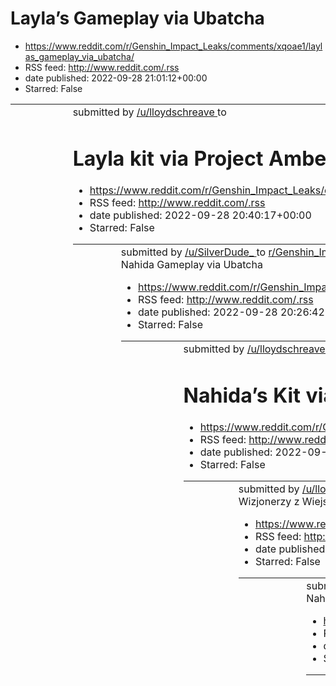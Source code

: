 # Layla’s Gameplay via Ubatcha
 - https://www.reddit.com/r/Genshin_Impact_Leaks/comments/xqoae1/laylas_gameplay_via_ubatcha/
 - RSS feed: http://www.reddit.com/.rss
 - date published: 2022-09-28 21:01:12+00:00
 - Starred: False

<table> <tr><td> <a href="https://www.reddit.com/r/Genshin_Impact_Leaks/comments/xqoae1/laylas_gameplay_via_ubatcha/"> <img alt="Layla’s Gameplay via Ubatcha" src="https://external-preview.redd.it/t_QRzA1eMknJ62Z72BVbMKjfmhKXMEjsbblCqzb39pY.png?width=640&amp;crop=smart&amp;auto=webp&amp;s=ba71ee0989f90a27b66aa2c8444527f377bff890" title="Layla’s Gameplay via Ubatcha" /> </a> </td><td> &#32; submitted by &#32; <a href="https://www.reddit.com/user/lloydschreave"> /u/lloydschreave </a> &#32; to &#32

# Layla kit via Project Amber
 - https://www.reddit.com/r/Genshin_Impact_Leaks/comments/xqnr8k/layla_kit_via_project_amber/
 - RSS feed: http://www.reddit.com/.rss
 - date published: 2022-09-28 20:40:17+00:00
 - Starred: False

<table> <tr><td> <a href="https://www.reddit.com/r/Genshin_Impact_Leaks/comments/xqnr8k/layla_kit_via_project_amber/"> <img alt="Layla kit via Project Amber" src="https://b.thumbs.redditmedia.com/3Qjz3huQF1t38VyTvFN2HGuXSTWwrPW7fAFdOu6fQ7c.jpg" title="Layla kit via Project Amber" /> </a> </td><td> &#32; submitted by &#32; <a href="https://www.reddit.com/user/SilverDude_"> /u/SilverDude_ </a> &#32; to &#32; <a href="https://www.reddit.com/r/Genshin_Impact_Leaks/"> r/Genshin_Impact_Leaks </a> <br 

# Nahida Gameplay via Ubatcha
 - https://www.reddit.com/r/Genshin_Impact_Leaks/comments/xqneta/nahida_gameplay_via_ubatcha/
 - RSS feed: http://www.reddit.com/.rss
 - date published: 2022-09-28 20:26:42+00:00
 - Starred: False

<table> <tr><td> <a href="https://www.reddit.com/r/Genshin_Impact_Leaks/comments/xqneta/nahida_gameplay_via_ubatcha/"> <img alt="Nahida Gameplay via Ubatcha" src="https://external-preview.redd.it/6WnSUOzrklFJW1FGJ4Q8Mmw-6W1hXhVOrYeZaXMCQyI.png?width=640&amp;crop=smart&amp;auto=webp&amp;s=f990c43ec6a3258c5d273d0d7a4532320dd5ae02" title="Nahida Gameplay via Ubatcha" /> </a> </td><td> &#32; submitted by &#32; <a href="https://www.reddit.com/user/lloydschreave"> /u/lloydschreave </a> &#32; to &#32; 

# Nahida’s Kit via Ubatcha
 - https://www.reddit.com/r/Genshin_Impact_Leaks/comments/xqmzie/nahidas_kit_via_ubatcha/
 - RSS feed: http://www.reddit.com/.rss
 - date published: 2022-09-28 20:09:56+00:00
 - Starred: False

<table> <tr><td> <a href="https://www.reddit.com/r/Genshin_Impact_Leaks/comments/xqmzie/nahidas_kit_via_ubatcha/"> <img alt="Nahida’s Kit via Ubatcha" src="https://b.thumbs.redditmedia.com/6Nkgbuwg2bm64_2QSReMJJ5lDaxz5e7nUKDwwb_n_yE.jpg" title="Nahida’s Kit via Ubatcha" /> </a> </td><td> &#32; submitted by &#32; <a href="https://www.reddit.com/user/lloydschreave"> /u/lloydschreave </a> &#32; to &#32; <a href="https://www.reddit.com/r/Genshin_Impact_Leaks/"> r/Genshin_Impact_Leaks </a> <br /> <sp

# Wizjonerzy z Wiejskiej
 - https://www.reddit.com/r/Polska/comments/xqmknt/wizjonerzy_z_wiejskiej/
 - RSS feed: http://www.reddit.com/.rss
 - date published: 2022-09-28 19:54:24+00:00
 - Starred: False

<table> <tr><td> <a href="https://www.reddit.com/r/Polska/comments/xqmknt/wizjonerzy_z_wiejskiej/"> <img alt="Wizjonerzy z Wiejskiej" src="https://preview.redd.it/0rkg4j5rmnq91.png?width=640&amp;crop=smart&amp;auto=webp&amp;s=10c4ef7cf0c0806a77411308eb4b70965471a307" title="Wizjonerzy z Wiejskiej" /> </a> </td><td> &#32; submitted by &#32; <a href="https://www.reddit.com/user/kolanikens"> /u/kolanikens </a> &#32; to &#32; <a href="https://www.reddit.com/r/Polska/"> r/Polska </a> <br /> <span><a 

# Nahida and Layla’s Ascension Materials via Sagiri
 - https://www.reddit.com/r/Genshin_Impact_Leaks/comments/xqmdyx/nahida_and_laylas_ascension_materials_via_sagiri/
 - RSS feed: http://www.reddit.com/.rss
 - date published: 2022-09-28 19:47:01+00:00
 - Starred: False

<table> <tr><td> <a href="https://www.reddit.com/r/Genshin_Impact_Leaks/comments/xqmdyx/nahida_and_laylas_ascension_materials_via_sagiri/"> <img alt="Nahida and Layla’s Ascension Materials via Sagiri" src="https://a.thumbs.redditmedia.com/fgJ-X7VpAL6EcCGdcfO3DWaBRxbKv0un62mOkOh1JK0.jpg" title="Nahida and Layla’s Ascension Materials via Sagiri" /> </a> </td><td> &#32; submitted by &#32; <a href="https://www.reddit.com/user/lloydschreave"> /u/lloydschreave </a> &#32; to &#32; <a href="https://www.

# am i only one to find it weird that, apart from inazuma, teyvat is just a straight line?
 - https://www.reddit.com/r/Genshin_Impact/comments/xqkzr1/am_i_only_one_to_find_it_weird_that_apart_from/
 - RSS feed: http://www.reddit.com/.rss
 - date published: 2022-09-28 18:52:56+00:00
 - Starred: False

&#32; submitted by &#32; <a href="https://www.reddit.com/user/Lamsect"> /u/Lamsect </a> &#32; to &#32; <a href="https://www.reddit.com/r/Genshin_Impact/"> r/Genshin_Impact </a> <br /> <span><a href="https://i.redd.it/l00vwwatbnq91.png">[link]</a></span> &#32; <span><a href="https://www.reddit.com/r/Genshin_Impact/comments/xqkzr1/am_i_only_one_to_find_it_weird_that_apart_from/">[comments]</a></span>

# Jak znaleźć dziewczyne?
 - https://www.reddit.com/r/Polska/comments/xqk7f4/jak_znaleźć_dziewczyne/
 - RSS feed: http://www.reddit.com/.rss
 - date published: 2022-09-28 18:21:50+00:00
 - Starred: False

<!-- SC_OFF --><div class="md"><p>Widzowie jak znaleźć kogokolwiek zeby nie byc samemu i nie powtorzyc zywotu magika jesli mam 17 lat i nie wychodze z domu. (jestem technikiem informatykiem)</p> </div><!-- SC_ON --> &#32; submitted by &#32; <a href="https://www.reddit.com/user/RipDisastrous5920"> /u/RipDisastrous5920 </a> &#32; to &#32; <a href="https://www.reddit.com/r/Polska/"> r/Polska </a> <br /> <span><a href="https://www.reddit.com/r/Polska/comments/xqk7f4/jak_znaleźć_dziewczyne/">[link]</

# Outstanding move
 - https://www.reddit.com/r/Polska_wpz/comments/xqjv6b/outstanding_move/
 - RSS feed: http://www.reddit.com/.rss
 - date published: 2022-09-28 18:08:24+00:00
 - Starred: False

<table> <tr><td> <a href="https://www.reddit.com/r/Polska_wpz/comments/xqjv6b/outstanding_move/"> <img alt="Outstanding move" src="https://preview.redd.it/f7jgf4yy3nq91.gif?width=640&amp;crop=smart&amp;s=aeb5a9f2be3521dc9139b7a2f4619ff1250a6367" title="Outstanding move" /> </a> </td><td> &#32; submitted by &#32; <a href="https://www.reddit.com/user/sajs0n"> /u/sajs0n </a> &#32; to &#32; <a href="https://www.reddit.com/r/Polska_wpz/"> r/Polska_wpz </a> <br /> <span><a href="https://i.redd.it/f7jg

# cia moment
 - https://www.reddit.com/r/shitposting/comments/xqj6cj/cia_moment/
 - RSS feed: http://www.reddit.com/.rss
 - date published: 2022-09-28 17:41:26+00:00
 - Starred: False

<table> <tr><td> <a href="https://www.reddit.com/r/shitposting/comments/xqj6cj/cia_moment/"> <img alt="cia moment" src="https://preview.redd.it/5jmh48r7zmq91.jpg?width=640&amp;crop=smart&amp;auto=webp&amp;s=8ef92b34b8cd152950f0b1acd15c8571d92daf4b" title="cia moment" /> </a> </td><td> &#32; submitted by &#32; <a href="https://www.reddit.com/user/Gashpar-_-"> /u/Gashpar-_- </a> &#32; to &#32; <a href="https://www.reddit.com/r/shitposting/"> r/shitposting </a> <br /> <span><a href="https://i.redd.

# What is this line of rock running across various parts of Caelid?
 - https://www.reddit.com/r/Eldenring/comments/xqica3/what_is_this_line_of_rock_running_across_various/
 - RSS feed: http://www.reddit.com/.rss
 - date published: 2022-09-28 17:09:24+00:00
 - Starred: False

<table> <tr><td> <a href="https://www.reddit.com/r/Eldenring/comments/xqica3/what_is_this_line_of_rock_running_across_various/"> <img alt="What is this line of rock running across various parts of Caelid?" src="https://preview.redd.it/hn08th2ftmq91.png?width=640&amp;crop=smart&amp;auto=webp&amp;s=a3f986af8a41b763f3815173ed1393fad25a2a22" title="What is this line of rock running across various parts of Caelid?" /> </a> </td><td> &#32; submitted by &#32; <a href="https://www.reddit.com/user/thisbi

# reakcja w czasie rzeczywistym
 - https://www.reddit.com/r/okkolegauposledzony/comments/xqh6a9/reakcja_w_czasie_rzeczywistym/
 - RSS feed: http://www.reddit.com/.rss
 - date published: 2022-09-28 16:24:57+00:00
 - Starred: False

<table> <tr><td> <a href="https://www.reddit.com/r/okkolegauposledzony/comments/xqh6a9/reakcja_w_czasie_rzeczywistym/"> <img alt="reakcja w czasie rzeczywistym" src="https://preview.redd.it/vjx4v55ilmq91.png?width=640&amp;crop=smart&amp;auto=webp&amp;s=ba76f0d6223652aa4cb71af5f4f5a9cbe903f242" title="reakcja w czasie rzeczywistym" /> </a> </td><td> &#32; submitted by &#32; <a href="https://www.reddit.com/user/NEWASSNEWTITS"> /u/NEWASSNEWTITS </a> &#32; to &#32; <a href="https://www.reddit.com/r/

# Internet mnie zniszczył
 - https://www.reddit.com/r/Polska/comments/xqh3lp/internet_mnie_zniszczył/
 - RSS feed: http://www.reddit.com/.rss
 - date published: 2022-09-28 16:22:09+00:00
 - Starred: False

<table> <tr><td> <a href="https://www.reddit.com/r/Polska/comments/xqh3lp/internet_mnie_zniszczył/"> <img alt="Internet mnie zniszczył" src="https://preview.redd.it/mgkkvfh2lmq91.jpg?width=640&amp;crop=smart&amp;auto=webp&amp;s=3200d1b91b251c96ac1499d7303ad8be9fc34fb1" title="Internet mnie zniszczył" /> </a> </td><td> &#32; submitted by &#32; <a href="https://www.reddit.com/user/VulgarisMagistralis_"> /u/VulgarisMagistralis_ </a> &#32; to &#32; <a href="https://www.reddit.com/r/Polska/"> r/Polsk

# What exactly did Phillipa do to Radovid during his childhood that moulded him into the mage-hating monster he later grows up to be?
 - https://www.reddit.com/r/witcher/comments/xqga5i/what_exactly_did_phillipa_do_to_radovid_during/
 - RSS feed: http://www.reddit.com/.rss
 - date published: 2022-09-28 15:51:04+00:00
 - Starred: False

<table> <tr><td> <a href="https://www.reddit.com/r/witcher/comments/xqga5i/what_exactly_did_phillipa_do_to_radovid_during/"> <img alt="What exactly did Phillipa do to Radovid during his childhood that moulded him into the mage-hating monster he later grows up to be?" src="https://preview.redd.it/8px21z0qemq91.png?width=640&amp;crop=smart&amp;auto=webp&amp;s=58f1ad911d38121527244e96d2b5cb98e881429d" title="What exactly did Phillipa do to Radovid during his childhood that moulded him into the mage

# clone deez nuts
 - https://www.reddit.com/r/whenthe/comments/xqg5rr/clone_deez_nuts/
 - RSS feed: http://www.reddit.com/.rss
 - date published: 2022-09-28 15:46:22+00:00
 - Starred: False

<table> <tr><td> <a href="https://www.reddit.com/r/whenthe/comments/xqg5rr/clone_deez_nuts/"> <img alt="clone deez nuts" src="https://preview.redd.it/ljsomssnemq91.gif?width=320&amp;crop=smart&amp;s=f3713199be5b5750a6fd1dc220908fa3ed2f1bc8" title="clone deez nuts" /> </a> </td><td> &#32; submitted by &#32; <a href="https://www.reddit.com/user/Ackyducc"> /u/Ackyducc </a> &#32; to &#32; <a href="https://www.reddit.com/r/whenthe/"> r/whenthe </a> <br /> <span><a href="https://i.redd.it/ljsomssnemq9

# New Item in 1.4.4.
 - https://www.reddit.com/r/Terraria/comments/xqf7fm/new_item_in_144/
 - RSS feed: http://www.reddit.com/.rss
 - date published: 2022-09-28 15:08:57+00:00
 - Starred: False

&#32; submitted by &#32; <a href="https://www.reddit.com/user/malicioustoast64"> /u/malicioustoast64 </a> &#32; to &#32; <a href="https://www.reddit.com/r/Terraria/"> r/Terraria </a> <br /> <span><a href="https://i.redd.it/r231rcwp7mq91.jpg">[link]</a></span> &#32; <span><a href="https://www.reddit.com/r/Terraria/comments/xqf7fm/new_item_in_144/">[comments]</a></span>

# TEAPOT Clipping update
 - https://www.reddit.com/r/Genshin_Impact_Leaks/comments/xqf6jl/teapot_clipping_update/
 - RSS feed: http://www.reddit.com/.rss
 - date published: 2022-09-28 15:07:58+00:00
 - Starred: False

<table> <tr><td> <a href="https://www.reddit.com/r/Genshin_Impact_Leaks/comments/xqf6jl/teapot_clipping_update/"> <img alt="TEAPOT Clipping update" src="https://preview.redd.it/9yaaqj0u7mq91.jpg?width=640&amp;crop=smart&amp;auto=webp&amp;s=f6e35e2bfaf841456cd9ca8a5d7085eae93c5fd8" title="TEAPOT Clipping update" /> </a> </td><td> &#32; submitted by &#32; <a href="https://www.reddit.com/user/Dottore_When"> /u/Dottore_When </a> &#32; to &#32; <a href="https://www.reddit.com/r/Genshin_Impact_Leaks/"

# A right-wing politician here in Brazil used this as campaign advertising:
 - https://www.reddit.com/r/shitposting/comments/xqevxd/a_rightwing_politician_here_in_brazil_used_this/
 - RSS feed: http://www.reddit.com/.rss
 - date published: 2022-09-28 14:56:19+00:00
 - Starred: False

<table> <tr><td> <a href="https://www.reddit.com/r/shitposting/comments/xqevxd/a_rightwing_politician_here_in_brazil_used_this/"> <img alt="A right-wing politician here in Brazil used this as campaign advertising:" src="https://external-preview.redd.it/4O3ygCYG4eX9NSOuuxRAGoYd7uCzEZwKmxlzLaZ8acg.png?width=640&amp;crop=smart&amp;auto=webp&amp;s=8f750404cf08ffc3820b4f6f44e3c4121b6a9778" title="A right-wing politician here in Brazil used this as campaign advertising:" /> </a> </td><td> &#32; submit

# Theoretically, if there was a Federation of Poland, Czechia and Slovakia, what city would be the Capital?
 - https://www.reddit.com/r/2visegrad4you/comments/xqet69/theoretically_if_there_was_a_federation_of_poland/
 - RSS feed: http://www.reddit.com/.rss
 - date published: 2022-09-28 14:53:13+00:00
 - Starred: False

<!-- SC_OFF --><div class="md"><p>Theoretically, if there was a Federation of Poland, Czechia and Slovakia, what city would be the Capital? Options;</p> <p>1) Warszawa - as the largest, most populous city in the federate countries.</p> <p>2) Kraków - as another large city, dating back to the Medieval period and with a mighty, old university etc.</p> <p>3) Wrocław - somewhat as a sign of unity between Poles and Czechs, who both held the city for 500 years.</p> <p>4) Katowice - a bunch of minor ci

# Nahida Burst via Sagiri
 - https://www.reddit.com/r/Genshin_Impact_Leaks/comments/xqef3t/nahida_burst_via_sagiri/
 - RSS feed: http://www.reddit.com/.rss
 - date published: 2022-09-28 14:36:56+00:00
 - Starred: False

<table> <tr><td> <a href="https://www.reddit.com/r/Genshin_Impact_Leaks/comments/xqef3t/nahida_burst_via_sagiri/"> <img alt="Nahida Burst via Sagiri" src="https://external-preview.redd.it/EYXCzeS_1qUzT29yg8xyn1lE20vB03J74X9AmmEvX9U.png?width=320&amp;crop=smart&amp;auto=webp&amp;s=3af1ba7571124da89e6047148cedb7739b280d25" title="Nahida Burst via Sagiri" /> </a> </td><td> &#32; submitted by &#32; <a href="https://www.reddit.com/user/Tsuki-04"> /u/Tsuki-04 </a> &#32; to &#32; <a href="https://www.r

# Tak, myślę że krowy są zabijane dla mleka, aż tak widać?
 - https://www.reddit.com/r/Polska_wpz/comments/xqd092/tak_myślę_że_krowy_są_zabijane_dla_mleka_aż_tak/
 - RSS feed: http://www.reddit.com/.rss
 - date published: 2022-09-28 13:38:38+00:00
 - Starred: False

<table> <tr><td> <a href="https://www.reddit.com/r/Polska_wpz/comments/xqd092/tak_myślę_że_krowy_są_zabijane_dla_mleka_aż_tak/"> <img alt="Tak, myślę że krowy są zabijane dla mleka, aż tak widać?" src="https://preview.redd.it/ap7prfcwrlq91.jpg?width=640&amp;crop=smart&amp;auto=webp&amp;s=abcbed93747d94fe49b263735367907df2e533fe" title="Tak, myślę że krowy są zabijane dla mleka, aż tak widać?" /> </a> </td><td> &#32; submitted by &#32; <a href="https://www.reddit.com/user/Such_Intern4085"> /u/Suc

# tak było (nie zmyślam)
 - https://www.reddit.com/r/Polska_wpz/comments/xqckud/tak_było_nie_zmyślam/
 - RSS feed: http://www.reddit.com/.rss
 - date published: 2022-09-28 13:20:07+00:00
 - Starred: False

<table> <tr><td> <a href="https://www.reddit.com/r/Polska_wpz/comments/xqckud/tak_było_nie_zmyślam/"> <img alt="tak było (nie zmyślam)" src="https://preview.redd.it/l7gwxjtbolq91.png?width=640&amp;crop=smart&amp;auto=webp&amp;s=5557a8bce2bd33f8604ab4fa7624d3565125da16" title="tak było (nie zmyślam)" /> </a> </td><td> &#32; submitted by &#32; <a href="https://www.reddit.com/user/-Hannibal"> /u/-Hannibal </a> &#32; to &#32; <a href="https://www.reddit.com/r/Polska_wpz/"> r/Polska_wpz </a> <br /> <

# Nemesis: "Champions Queue is a Failure"
 - https://www.reddit.com/r/leagueoflegends/comments/xqchl7/nemesis_champions_queue_is_a_failure/
 - RSS feed: http://www.reddit.com/.rss
 - date published: 2022-09-28 13:16:18+00:00
 - Starred: False

<table> <tr><td> <a href="https://www.reddit.com/r/leagueoflegends/comments/xqchl7/nemesis_champions_queue_is_a_failure/"> <img alt="Nemesis: &quot;Champions Queue is a Failure&quot;" src="https://external-preview.redd.it/qzEtfHo0bQYGgDm3grbLrD4BLMFnUfba7v0jlAiyT2w.jpg?width=320&amp;crop=smart&amp;auto=webp&amp;s=dae2081fb274bc4c403eeeff3b70ea5e2d3f181f" title="Nemesis: &quot;Champions Queue is a Failure&quot;" /> </a> </td><td> &#32; submitted by &#32; <a href="https://www.reddit.com/user/TheRa

# Amogus
 - https://www.reddit.com/r/dankmemes/comments/xqcgcm/amogus/
 - RSS feed: http://www.reddit.com/.rss
 - date published: 2022-09-28 13:14:48+00:00
 - Starred: False

<table> <tr><td> <a href="https://www.reddit.com/r/dankmemes/comments/xqcgcm/amogus/"> <img alt="Amogus" src="https://preview.redd.it/sbtalq9lnlq91.png?width=320&amp;crop=smart&amp;auto=webp&amp;s=4741e7ef36edc2ddedffa926b14e746cd2b6f918" title="Amogus" /> </a> </td><td> &#32; submitted by &#32; <a href="https://www.reddit.com/user/PuntoPorPastor"> /u/PuntoPorPastor </a> &#32; to &#32; <a href="https://www.reddit.com/r/dankmemes/"> r/dankmemes </a> <br /> <span><a href="https://i.redd.it/sbtalq9

# US Embassy warns Americans to leave Russia
 - https://www.reddit.com/r/worldnews/comments/xqcbcd/us_embassy_warns_americans_to_leave_russia/
 - RSS feed: http://www.reddit.com/.rss
 - date published: 2022-09-28 13:08:49+00:00
 - Starred: False

&#32; submitted by &#32; <a href="https://www.reddit.com/user/ExactlySorta"> /u/ExactlySorta </a> &#32; to &#32; <a href="https://www.reddit.com/r/worldnews/"> r/worldnews </a> <br /> <span><a href="https://www.cnn.com/2022/09/28/politics/us-embassy-russia-warns-americans-leave/index.html?utm_source=twCNN&amp;utm_content=2022-09-28T13%3A00%3A07&amp;utm_medium=social&amp;utm_term=link">[link]</a></span> &#32; <span><a href="https://www.reddit.com/r/worldnews/comments/xqcbcd/us_embassy_warns_ameri

# My wife had cookies made to celebrate my vasectomy.
 - https://www.reddit.com/r/pics/comments/xqc7os/my_wife_had_cookies_made_to_celebrate_my_vasectomy/
 - RSS feed: http://www.reddit.com/.rss
 - date published: 2022-09-28 13:04:22+00:00
 - Starred: False

<table> <tr><td> <a href="https://www.reddit.com/r/pics/comments/xqc7os/my_wife_had_cookies_made_to_celebrate_my_vasectomy/"> <img alt="My wife had cookies made to celebrate my vasectomy." src="https://preview.redd.it/xggldo0sllq91.jpg?width=640&amp;crop=smart&amp;auto=webp&amp;s=bd16ae5891e869736876034a0e7522308e565978" title="My wife had cookies made to celebrate my vasectomy." /> </a> </td><td> &#32; submitted by &#32; <a href="https://www.reddit.com/user/lambrox"> /u/lambrox </a> &#32; to &#

# Atak atomowy
 - https://www.reddit.com/r/Polska/comments/xqc6r8/atak_atomowy/
 - RSS feed: http://www.reddit.com/.rss
 - date published: 2022-09-28 13:03:18+00:00
 - Starred: False

<!-- SC_OFF --><div class="md"><p>Czy polska posiada jakies systemy chroniące nas przed atakiem atomowym? Tak pytam, z ciekawości.</p> </div><!-- SC_ON --> &#32; submitted by &#32; <a href="https://www.reddit.com/user/muynek"> /u/muynek </a> &#32; to &#32; <a href="https://www.reddit.com/r/Polska/"> r/Polska </a> <br /> <span><a href="https://www.reddit.com/r/Polska/comments/xqc6r8/atak_atomowy/">[link]</a></span> &#32; <span><a href="https://www.reddit.com/r/Polska/comments/xqc6r8/atak_atomowy/

# czy są jeszcze jakieś granice?
 - https://www.reddit.com/r/Polska_wpz/comments/xqc63o/czy_są_jeszcze_jakieś_granice/
 - RSS feed: http://www.reddit.com/.rss
 - date published: 2022-09-28 13:02:28+00:00
 - Starred: False

<table> <tr><td> <a href="https://www.reddit.com/r/Polska_wpz/comments/xqc63o/czy_są_jeszcze_jakieś_granice/"> <img alt="czy są jeszcze jakieś granice?" src="https://preview.redd.it/13wqi7ccllq91.jpg?width=640&amp;crop=smart&amp;auto=webp&amp;s=c0218516ce02d8b7bd45f22979c4da6362c63ec5" title="czy są jeszcze jakieś granice?" /> </a> </td><td> &#32; submitted by &#32; <a href="https://www.reddit.com/user/DoYouLike_Sand_AsIDo"> /u/DoYouLike_Sand_AsIDo </a> &#32; to &#32; <a href="https://www.reddit

# Pytanie miesiąca
 - https://www.reddit.com/r/Polska/comments/xqc36n/pytanie_miesiąca/
 - RSS feed: http://www.reddit.com/.rss
 - date published: 2022-09-28 12:59:03+00:00
 - Starred: False

<table> <tr><td> <a href="https://www.reddit.com/r/Polska/comments/xqc36n/pytanie_miesiąca/"> <img alt="Pytanie miesiąca" src="https://preview.redd.it/w3awqsdtklq91.jpg?width=640&amp;crop=smart&amp;auto=webp&amp;s=e9391815c61518d57633eb168ce9c16a73164db6" title="Pytanie miesiąca" /> </a> </td><td> &#32; submitted by &#32; <a href="https://www.reddit.com/user/oooooooooooopsi"> /u/oooooooooooopsi </a> &#32; to &#32; <a href="https://www.reddit.com/r/Polska/"> r/Polska </a> <br /> <span><a href="ht

# Come on guys
 - https://www.reddit.com/r/teenagers/comments/xqby64/come_on_guys/
 - RSS feed: http://www.reddit.com/.rss
 - date published: 2022-09-28 12:52:53+00:00
 - Starred: False

<table> <tr><td> <a href="https://www.reddit.com/r/teenagers/comments/xqby64/come_on_guys/"> <img alt="Come on guys" src="https://preview.redd.it/a8qiunfqjlq91.jpg?width=640&amp;crop=smart&amp;auto=webp&amp;s=66d3b192ab9978268be1f77a8c1036f8946a4c12" title="Come on guys" /> </a> </td><td> &#32; submitted by &#32; <a href="https://www.reddit.com/user/Eggmaster2523414"> /u/Eggmaster2523414 </a> &#32; to &#32; <a href="https://www.reddit.com/r/teenagers/"> r/teenagers </a> <br /> <span><a href="htt

# Nahida’s Catalyst “Ayus” via GI Fromt
 - https://www.reddit.com/r/Genshin_Impact_Leaks/comments/xqbv95/nahidas_catalyst_ayus_via_gi_fromt/
 - RSS feed: http://www.reddit.com/.rss
 - date published: 2022-09-28 12:49:19+00:00
 - Starred: False

<table> <tr><td> <a href="https://www.reddit.com/r/Genshin_Impact_Leaks/comments/xqbv95/nahidas_catalyst_ayus_via_gi_fromt/"> <img alt="Nahida’s Catalyst “Ayus” via GI Fromt" src="https://preview.redd.it/uzxi0bi3jlq91.jpg?width=640&amp;crop=smart&amp;auto=webp&amp;s=93f46117ca650b16802041875f2fb38c83d5e0da" title="Nahida’s Catalyst “Ayus” via GI Fromt" /> </a> </td><td> &#32; submitted by &#32; <a href="https://www.reddit.com/user/lloydschreave"> /u/lloydschreave </a> &#32; to &#32; <a href="htt

# Near the Georgia border crossing into Russia, protesters are playing the Ukrainian national anthem and trolling the Russians who are leaving. ‘In surveys, most of you support the war. So why now are you leaving?’ reads the sign carried by the man draped in the Ukraine flag.
 - https://www.reddit.com/r/ukraine/comments/xqbv5a/near_the_georgia_border_crossing_into_russia/
 - RSS feed: http://www.reddit.com/.rss
 - date published: 2022-09-28 12:49:11+00:00
 - Starred: False

<table> <tr><td> <a href="https://www.reddit.com/r/ukraine/comments/xqbv5a/near_the_georgia_border_crossing_into_russia/"> <img alt="Near the Georgia border crossing into Russia, protesters are playing the Ukrainian national anthem and trolling the Russians who are leaving. ‘In surveys, most of you support the war. So why now are you leaving?’ reads the sign carried by the man draped in the Ukraine flag." src="https://preview.redd.it/8lmo43dzilq91.jpg?width=640&amp;crop=smart&amp;auto=webp&amp;s

# Chads they are..
 - https://www.reddit.com/r/memes/comments/xqbv0d/chads_they_are/
 - RSS feed: http://www.reddit.com/.rss
 - date published: 2022-09-28 12:49:01+00:00
 - Starred: False

<table> <tr><td> <a href="https://www.reddit.com/r/memes/comments/xqbv0d/chads_they_are/"> <img alt="Chads they are.." src="https://preview.redd.it/vee7iyiyilq91.png?width=320&amp;crop=smart&amp;auto=webp&amp;s=4257fc57fb5df9d563d7049589f7f02d229c7f43" title="Chads they are.." /> </a> </td><td> &#32; submitted by &#32; <a href="https://www.reddit.com/user/MavDrake"> /u/MavDrake </a> &#32; to &#32; <a href="https://www.reddit.com/r/memes/"> r/memes </a> <br /> <span><a href="https://i.redd.it/vee

# 2.5 hours = 2h 50min. NOT 2h. 30min.
 - https://www.reddit.com/r/shitposting/comments/xqbnbm/25_hours_2h_50min_not_2h_30min/
 - RSS feed: http://www.reddit.com/.rss
 - date published: 2022-09-28 12:39:20+00:00
 - Starred: False

<table> <tr><td> <a href="https://www.reddit.com/r/shitposting/comments/xqbnbm/25_hours_2h_50min_not_2h_30min/"> <img alt="2.5 hours = 2h 50min. NOT 2h. 30min." src="https://preview.redd.it/wefxp1cuglq91.jpg?width=640&amp;crop=smart&amp;auto=webp&amp;s=f9f733f5aedc353e8731a6a84be812d0f0d596ad" title="2.5 hours = 2h 50min. NOT 2h. 30min." /> </a> </td><td> &#32; submitted by &#32; <a href="https://www.reddit.com/user/CharacterReporter878"> /u/CharacterReporter878 </a> &#32; to &#32; <a href="http

# Czy to nie jest aby przypadkiem flaga UPA? Co o tym myślicie? Według mnie Ukraincy nie powinni używać tej flagi.
 - https://www.reddit.com/r/Polska/comments/xqb8xp/czy_to_nie_jest_aby_przypadkiem_flaga_upa_co_o/
 - RSS feed: http://www.reddit.com/.rss
 - date published: 2022-09-28 12:20:47+00:00
 - Starred: False

<table> <tr><td> <a href="https://www.reddit.com/r/Polska/comments/xqb8xp/czy_to_nie_jest_aby_przypadkiem_flaga_upa_co_o/"> <img alt="Czy to nie jest aby przypadkiem flaga UPA? Co o tym myślicie? Według mnie Ukraincy nie powinni używać tej flagi." src="https://preview.redd.it/s3lke7z4veq91.jpg?width=640&amp;crop=smart&amp;auto=webp&amp;s=fa15ce101a4e95b21ec1e742d10f0f66bcc70347" title="Czy to nie jest aby przypadkiem flaga UPA? Co o tym myślicie? Według mnie Ukraincy nie powinni używać tej flagi

# let's do it
 - https://www.reddit.com/r/shitposting/comments/xqb8tj/lets_do_it/
 - RSS feed: http://www.reddit.com/.rss
 - date published: 2022-09-28 12:20:38+00:00
 - Starred: False

<table> <tr><td> <a href="https://www.reddit.com/r/shitposting/comments/xqb8tj/lets_do_it/"> <img alt="let's do it" src="https://preview.redd.it/7wc9tedzdlq91.jpg?width=320&amp;crop=smart&amp;auto=webp&amp;s=e9bac04e95090cfe39d6e65313c497ac3d365f9b" title="let's do it" /> </a> </td><td> &#32; submitted by &#32; <a href="https://www.reddit.com/user/TheKingT26"> /u/TheKingT26 </a> &#32; to &#32; <a href="https://www.reddit.com/r/shitposting/"> r/shitposting </a> <br /> <span><a href="https://i.red

# average polish simp
 - https://www.reddit.com/r/2visegrad4you/comments/xqabvz/average_polish_simp/
 - RSS feed: http://www.reddit.com/.rss
 - date published: 2022-09-28 11:38:09+00:00
 - Starred: False

<table> <tr><td> <a href="https://www.reddit.com/r/2visegrad4you/comments/xqabvz/average_polish_simp/"> <img alt="average polish simp" src="https://preview.redd.it/d1tx1wee6lq91.png?width=640&amp;crop=smart&amp;auto=webp&amp;s=2ea2633b1981b9054fb12cae66e20b37acbac92e" title="average polish simp" /> </a> </td><td> &#32; submitted by &#32; <a href="https://www.reddit.com/user/mackomuxko"> /u/mackomuxko </a> &#32; to &#32; <a href="https://www.reddit.com/r/2visegrad4you/"> r/2visegrad4you </a> <br 

# L + Skill issue
 - https://www.reddit.com/r/shitposting/comments/xq9kpi/l_skill_issue/
 - RSS feed: http://www.reddit.com/.rss
 - date published: 2022-09-28 10:59:12+00:00
 - Starred: False

<table> <tr><td> <a href="https://www.reddit.com/r/shitposting/comments/xq9kpi/l_skill_issue/"> <img alt="L + Skill issue" src="https://external-preview.redd.it/jZnOxP-aW31ktmg83uSE4WflWmLUSlxqoot1agb_KTg.png?width=320&amp;crop=smart&amp;auto=webp&amp;s=f31e3f8c74e22bce8c35d0803259bfef7d25d725" title="L + Skill issue" /> </a> </td><td> &#32; submitted by &#32; <a href="https://www.reddit.com/user/luxusbuerg"> /u/luxusbuerg </a> &#32; to &#32; <a href="https://www.reddit.com/r/shitposting/"> r/sh

# Star Waur
 - https://www.reddit.com/r/whenthe/comments/xq9kou/star_waur/
 - RSS feed: http://www.reddit.com/.rss
 - date published: 2022-09-28 10:59:10+00:00
 - Starred: False

<table> <tr><td> <a href="https://www.reddit.com/r/whenthe/comments/xq9kou/star_waur/"> <img alt="Star Waur" src="https://preview.redd.it/l5tcryufzkq91.gif?width=320&amp;crop=smart&amp;s=0fd617b086c144d50fb4b9b22d201bc2313f088e" title="Star Waur" /> </a> </td><td> &#32; submitted by &#32; <a href="https://www.reddit.com/user/SteamedSpinach"> /u/SteamedSpinach </a> &#32; to &#32; <a href="https://www.reddit.com/r/whenthe/"> r/whenthe </a> <br /> <span><a href="https://i.redd.it/l5tcryufzkq91.gif"

# one can only hope😮‍💨
 - https://www.reddit.com/r/dankmemes/comments/xq9iws/one_can_only_hope/
 - RSS feed: http://www.reddit.com/.rss
 - date published: 2022-09-28 10:56:22+00:00
 - Starred: False

&#32; submitted by &#32; <a href="https://www.reddit.com/user/wat_r_u_doin_stepbro"> /u/wat_r_u_doin_stepbro </a> &#32; to &#32; <a href="https://www.reddit.com/r/dankmemes/"> r/dankmemes </a> <br /> <span><a href="https://i.redd.it/8xx8fjuxykq91.jpg">[link]</a></span> &#32; <span><a href="https://www.reddit.com/r/dankmemes/comments/xq9iws/one_can_only_hope/">[comments]</a></span>

# WTF is going on
 - https://www.reddit.com/r/poland/comments/xq93q6/wtf_is_going_on/
 - RSS feed: http://www.reddit.com/.rss
 - date published: 2022-09-28 10:32:39+00:00
 - Starred: False

<table> <tr><td> <a href="https://www.reddit.com/r/poland/comments/xq93q6/wtf_is_going_on/"> <img alt="WTF is going on" src="https://preview.redd.it/7bkbnqqpukq91.jpg?width=640&amp;crop=smart&amp;auto=webp&amp;s=003f79f867ee0329194e11efdb3ebfc0b7f8df8c" title="WTF is going on" /> </a> </td><td> &#32; submitted by &#32; <a href="https://www.reddit.com/user/Wespinforbro"> /u/Wespinforbro </a> &#32; to &#32; <a href="https://www.reddit.com/r/poland/"> r/poland </a> <br /> <span><a href="https://i.r

# lmao!
 - https://www.reddit.com/r/ProgrammerHumor/comments/xq7wfj/lmao/
 - RSS feed: http://www.reddit.com/.rss
 - date published: 2022-09-28 09:23:31+00:00
 - Starred: False

<table> <tr><td> <a href="https://www.reddit.com/r/ProgrammerHumor/comments/xq7wfj/lmao/"> <img alt="lmao!" src="https://preview.redd.it/540jpmpdikq91.jpg?width=640&amp;crop=smart&amp;auto=webp&amp;s=8cbbe607cadddc23e44c5bfc57fa7ab438e49f2f" title="lmao!" /> </a> </td><td> &#32; submitted by &#32; <a href="https://www.reddit.com/user/SwagBabyPro69"> /u/SwagBabyPro69 </a> &#32; to &#32; <a href="https://www.reddit.com/r/ProgrammerHumor/"> r/ProgrammerHumor </a> <br /> <span><a href="https://i.red

# Hercules sucks
 - https://www.reddit.com/r/poland/comments/xq7tiq/hercules_sucks/
 - RSS feed: http://www.reddit.com/.rss
 - date published: 2022-09-28 09:18:50+00:00
 - Starred: False

<table> <tr><td> <a href="https://www.reddit.com/r/poland/comments/xq7tiq/hercules_sucks/"> <img alt="Hercules sucks" src="https://preview.redd.it/93kvn6njhkq91.jpg?width=640&amp;crop=smart&amp;auto=webp&amp;s=8ff73afa1dde538f42683231609e8fd285185df5" title="Hercules sucks" /> </a> </td><td> &#32; submitted by &#32; <a href="https://www.reddit.com/user/radek432"> /u/radek432 </a> &#32; to &#32; <a href="https://www.reddit.com/r/poland/"> r/poland </a> <br /> <span><a href="https://i.redd.it/93kv

# Gdyby miał powstać r/Polska circlejerk (subreddit parodiujący), co byście tam widzieli?
 - https://www.reddit.com/r/Polska/comments/xq7src/gdyby_miał_powstać_rpolska_circlejerk_subreddit/
 - RSS feed: http://www.reddit.com/.rss
 - date published: 2022-09-28 09:17:34+00:00
 - Starred: False

<!-- SC_OFF --><div class="md"><p>Na pewno każdy, kto tu siedzi dłużej, widzi pewne tendencje lub ma jakieś uwagi do tutejszego sposobu dyskusji ;p</p> </div><!-- SC_ON --> &#32; submitted by &#32; <a href="https://www.reddit.com/user/umotex12"> /u/umotex12 </a> &#32; to &#32; <a href="https://www.reddit.com/r/Polska/"> r/Polska </a> <br /> <span><a href="https://www.reddit.com/r/Polska/comments/xq7src/gdyby_miał_powstać_rpolska_circlejerk_subreddit/">[link]</a></span> &#32; <span><a href="https

# Can anyone explain why there are white/red/white (old Belarusian?) flags all over the trails to Morskie Oko?
 - https://www.reddit.com/r/poland/comments/xq7md6/can_anyone_explain_why_there_are_whiteredwhite/
 - RSS feed: http://www.reddit.com/.rss
 - date published: 2022-09-28 09:06:49+00:00
 - Starred: False

<table> <tr><td> <a href="https://www.reddit.com/r/poland/comments/xq7md6/can_anyone_explain_why_there_are_whiteredwhite/"> <img alt="Can anyone explain why there are white/red/white (old Belarusian?) flags all over the trails to Morskie Oko?" src="https://preview.redd.it/re4vggdefkq91.jpg?width=640&amp;crop=smart&amp;auto=webp&amp;s=008d0c22d74e8837b9fb435fb34060f5f1abf9bf" title="Can anyone explain why there are white/red/white (old Belarusian?) flags all over the trails to Morskie Oko?" /> </

# Nahida Idle via Sagiri
 - https://www.reddit.com/r/Genshin_Impact_Leaks/comments/xq7kcx/nahida_idle_via_sagiri/
 - RSS feed: http://www.reddit.com/.rss
 - date published: 2022-09-28 09:03:39+00:00
 - Starred: False

<table> <tr><td> <a href="https://www.reddit.com/r/Genshin_Impact_Leaks/comments/xq7kcx/nahida_idle_via_sagiri/"> <img alt="Nahida Idle via Sagiri" src="https://preview.redd.it/qn2ny2ytekq91.jpg?width=640&amp;crop=smart&amp;auto=webp&amp;s=30a77093ad5dacd0934a621ab66621eb6be47893" title="Nahida Idle via Sagiri" /> </a> </td><td> &#32; submitted by &#32; <a href="https://www.reddit.com/user/EffectWestern1904"> /u/EffectWestern1904 </a> &#32; to &#32; <a href="https://www.reddit.com/r/Genshin_Impa

# 6,1%
 - https://www.reddit.com/r/Polska_wpz/comments/xq7hdg/61/
 - RSS feed: http://www.reddit.com/.rss
 - date published: 2022-09-28 08:58:42+00:00
 - Starred: False

<table> <tr><td> <a href="https://www.reddit.com/r/Polska_wpz/comments/xq7hdg/61/"> <img alt="6,1%" src="https://preview.redd.it/u6icwcoxdkq91.jpg?width=640&amp;crop=smart&amp;auto=webp&amp;s=ad1291f1621500d5dbf8d0836742088b9f66cadc" title="6,1%" /> </a> </td><td> &#32; submitted by &#32; <a href="https://www.reddit.com/user/garrett53"> /u/garrett53 </a> &#32; to &#32; <a href="https://www.reddit.com/r/Polska_wpz/"> r/Polska_wpz </a> <br /> <span><a href="https://i.redd.it/u6icwcoxdkq91.jpg">[li

# Amogas
 - https://www.reddit.com/r/YUROP/comments/xq7f4w/amogas/
 - RSS feed: http://www.reddit.com/.rss
 - date published: 2022-09-28 08:54:48+00:00
 - Starred: False

<table> <tr><td> <a href="https://www.reddit.com/r/YUROP/comments/xq7f4w/amogas/"> <img alt="Amogas" src="https://preview.redd.it/a68qf1d8dkq91.jpg?width=640&amp;crop=smart&amp;auto=webp&amp;s=166e585f973fa9a4b79c5194f8605e44643d6dac" title="Amogas" /> </a> </td><td> &#32; submitted by &#32; <a href="https://www.reddit.com/user/Political_LOL_center"> /u/Political_LOL_center </a> &#32; to &#32; <a href="https://www.reddit.com/r/YUROP/"> r/YUROP </a> <br /> <span><a href="https://i.redd.it/a68qf1d

# Nahida NA video (Via Sagiri on twitter)
 - https://www.reddit.com/r/Genshin_Impact_Leaks/comments/xq7e9c/nahida_na_video_via_sagiri_on_twitter/
 - RSS feed: http://www.reddit.com/.rss
 - date published: 2022-09-28 08:53:16+00:00
 - Starred: False

<table> <tr><td> <a href="https://www.reddit.com/r/Genshin_Impact_Leaks/comments/xq7e9c/nahida_na_video_via_sagiri_on_twitter/"> <img alt="Nahida NA video (Via Sagiri on twitter)" src="https://external-preview.redd.it/VUy87G7yb8XlmPiD9NkUsvmJNc88x5HeQ4jZ3kJyljE.png?width=640&amp;crop=smart&amp;auto=webp&amp;s=e0e1b20e1ed5f3f24813e77312a5ba5cd4085728" title="Nahida NA video (Via Sagiri on twitter)" /> </a> </td><td> &#32; submitted by &#32; <a href="https://www.reddit.com/user/Jamesdeus17"> /u/Ja

# Back to mom
 - https://www.reddit.com/r/HumansBeingBros/comments/xq7dt5/back_to_mom/
 - RSS feed: http://www.reddit.com/.rss
 - date published: 2022-09-28 08:52:30+00:00
 - Starred: False

<table> <tr><td> <a href="https://www.reddit.com/r/HumansBeingBros/comments/xq7dt5/back_to_mom/"> <img alt="Back to mom" src="https://external-preview.redd.it/QsA_4g2fs57SP0ZpN2OdhXG1OwZVyiqaiQ2kMi9HXRU.png?width=320&amp;crop=smart&amp;auto=webp&amp;s=a0885f51f7eb4eacdf3dcd6c2b7566d6905dfb37" title="Back to mom" /> </a> </td><td> &#32; submitted by &#32; <a href="https://www.reddit.com/user/Ddusco"> /u/Ddusco </a> &#32; to &#32; <a href="https://www.reddit.com/r/HumansBeingBros/"> r/HumansBeingB

# [the entire shrek movie script]
 - https://www.reddit.com/r/shitposting/comments/xq741u/the_entire_shrek_movie_script/
 - RSS feed: http://www.reddit.com/.rss
 - date published: 2022-09-28 08:35:56+00:00
 - Starred: False

<table> <tr><td> <a href="https://www.reddit.com/r/shitposting/comments/xq741u/the_entire_shrek_movie_script/"> <img alt="[the entire shrek movie script]" src="https://preview.redd.it/x99ks05w9kq91.jpg?width=640&amp;crop=smart&amp;auto=webp&amp;s=790bb5b020bf532bfdb87e7d2dc97e1ea12ae9c1" title="[the entire shrek movie script]" /> </a> </td><td> &#32; submitted by &#32; <a href="https://www.reddit.com/user/the_other_redhead"> /u/the_other_redhead </a> &#32; to &#32; <a href="https://www.reddit.co

# Micromanagement in our company. A tool takes a screenshot of our system every 10 minutes and counts our mouse and keyboard clicks.
 - https://www.reddit.com/r/mildlyinfuriating/comments/xq6zy5/micromanagement_in_our_company_a_tool_takes_a/
 - RSS feed: http://www.reddit.com/.rss
 - date published: 2022-09-28 08:29:10+00:00
 - Starred: False

<table> <tr><td> <a href="https://www.reddit.com/r/mildlyinfuriating/comments/xq6zy5/micromanagement_in_our_company_a_tool_takes_a/"> <img alt="Micromanagement in our company. A tool takes a screenshot of our system every 10 minutes and counts our mouse and keyboard clicks." src="https://preview.redd.it/uva1l46o8kq91.jpg?width=640&amp;crop=smart&amp;auto=webp&amp;s=dba7f45e10808d885755f085176442b1d6e279a9" title="Micromanagement in our company. A tool takes a screenshot of our system every 10 mi

# German citizen expelled out of Czechia for 4 years after displaying the Z symbol
 - https://www.reddit.com/r/europe/comments/xq6zme/german_citizen_expelled_out_of_czechia_for_4/
 - RSS feed: http://www.reddit.com/.rss
 - date published: 2022-09-28 08:28:38+00:00
 - Starred: False

<table> <tr><td> <a href="https://www.reddit.com/r/europe/comments/xq6zme/german_citizen_expelled_out_of_czechia_for_4/"> <img alt="German citizen expelled out of Czechia for 4 years after displaying the Z symbol" src="https://external-preview.redd.it/1KRf_6S12NkRlA4NdP-vJxsCJEwM5O6zZWh6AAVUo60.jpg?width=640&amp;crop=smart&amp;auto=webp&amp;s=948cf21a2ab188f740f0733da291a536f6fb9478" title="German citizen expelled out of Czechia for 4 years after displaying the Z symbol" /> </a> </td><td> &#32; 

# Mobilized reservists in occupied Sevastopol, Crimea.
 - https://www.reddit.com/r/ukraine/comments/xq6i5o/mobilized_reservists_in_occupied_sevastopol_crimea/
 - RSS feed: http://www.reddit.com/.rss
 - date published: 2022-09-28 07:59:42+00:00
 - Starred: False

<table> <tr><td> <a href="https://www.reddit.com/r/ukraine/comments/xq6i5o/mobilized_reservists_in_occupied_sevastopol_crimea/"> <img alt="Mobilized reservists in occupied Sevastopol, Crimea." src="https://a.thumbs.redditmedia.com/mpCJhNHeAKQu1a2B1Pzt8PIiOk56LYqkxOf4Hb6Hi80.jpg" title="Mobilized reservists in occupied Sevastopol, Crimea." /> </a> </td><td> &#32; submitted by &#32; <a href="https://www.reddit.com/user/Soft-Independence-19"> /u/Soft-Independence-19 </a> &#32; to &#32; <a href="htt

# Giorgia Meloni (likely to be Italy's next prime minister) meets a Chaos Sorcerer. 018.M03 (colorized)
 - https://www.reddit.com/r/Grimdank/comments/xq6hb2/giorgia_meloni_likely_to_be_italys_next_prime/
 - RSS feed: http://www.reddit.com/.rss
 - date published: 2022-09-28 07:58:15+00:00
 - Starred: False

<table> <tr><td> <a href="https://www.reddit.com/r/Grimdank/comments/xq6hb2/giorgia_meloni_likely_to_be_italys_next_prime/"> <img alt="Giorgia Meloni (likely to be Italy's next prime minister) meets a Chaos Sorcerer. 018.M03 (colorized)" src="https://preview.redd.it/kln38phz2kq91.png?width=640&amp;crop=smart&amp;auto=webp&amp;s=f917812b34e8e03bb69e5a34e924e2b29d39d417" title="Giorgia Meloni (likely to be Italy's next prime minister) meets a Chaos Sorcerer. 018.M03 (colorized)" /> </a> </td><td> 

# A pure satisfaction
 - https://www.reddit.com/r/memes/comments/xq6f49/a_pure_satisfaction/
 - RSS feed: http://www.reddit.com/.rss
 - date published: 2022-09-28 07:54:22+00:00
 - Starred: False

<table> <tr><td> <a href="https://www.reddit.com/r/memes/comments/xq6f49/a_pure_satisfaction/"> <img alt="A pure satisfaction" src="https://preview.redd.it/kytu1njg2kq91.gif?width=320&amp;crop=smart&amp;s=24c356ffc0285bdd96b529f34116b64265ba36eb" title="A pure satisfaction" /> </a> </td><td> &#32; submitted by &#32; <a href="https://www.reddit.com/user/GroovyChirpy"> /u/GroovyChirpy </a> &#32; to &#32; <a href="https://www.reddit.com/r/memes/"> r/memes </a> <br /> <span><a href="https://i.redd.i

# Dobra, ale o co chodzi z tym Sikorskim?
 - https://www.reddit.com/r/Polska/comments/xq6bx8/dobra_ale_o_co_chodzi_z_tym_sikorskim/
 - RSS feed: http://www.reddit.com/.rss
 - date published: 2022-09-28 07:49:00+00:00
 - Starred: False

<!-- SC_OFF --><div class="md"><p>Włączam internet po kilkunastu godzinach i jeb jeb jeb! Jestem out of the loop. Widzę tylko screeny, szury i onuce gratulują Sikorskiemu &quot;o to to, paczcie no jak im poedzioł!&quot; ? Czy jakiś kontekst mi umyka?</p> </div><!-- SC_ON --> &#32; submitted by &#32; <a href="https://www.reddit.com/user/Bartek-BB"> /u/Bartek-BB </a> &#32; to &#32; <a href="https://www.reddit.com/r/Polska/"> r/Polska </a> <br /> <span><a href="https://www.reddit.com/r/Polska/comme

# Masturbating more than 21 times a month can actually decrease your risk of prostate cancer what is you take on this?
 - https://www.reddit.com/r/AskReddit/comments/xq66uy/masturbating_more_than_21_times_a_month_can/
 - RSS feed: http://www.reddit.com/.rss
 - date published: 2022-09-28 07:40:31+00:00
 - Starred: False

&#32; submitted by &#32; <a href="https://www.reddit.com/user/figinjosejospe"> /u/figinjosejospe </a> &#32; to &#32; <a href="https://www.reddit.com/r/AskReddit/"> r/AskReddit </a> <br /> <span><a href="https://www.reddit.com/r/AskReddit/comments/xq66uy/masturbating_more_than_21_times_a_month_can/">[link]</a></span> &#32; <span><a href="https://www.reddit.com/r/AskReddit/comments/xq66uy/masturbating_more_than_21_times_a_month_can/">[comments]</a></span>

# Jak już dajecie Radka, to dawajcie całość...
 - https://www.reddit.com/r/Polska/comments/xq5y9g/jak_już_dajecie_radka_to_dawajcie_całość/
 - RSS feed: http://www.reddit.com/.rss
 - date published: 2022-09-28 07:26:14+00:00
 - Starred: False

<table> <tr><td> <a href="https://www.reddit.com/r/Polska/comments/xq5y9g/jak_już_dajecie_radka_to_dawajcie_całość/"> <img alt="Jak już dajecie Radka, to dawajcie całość..." src="https://b.thumbs.redditmedia.com/rVZvEMmXBXfUDD1RhsrpXO-wVHsjbkN_ZHew_erPAhU.jpg" title="Jak już dajecie Radka, to dawajcie całość..." /> </a> </td><td> &#32; submitted by &#32; <a href="https://www.reddit.com/user/Bielin_Clash"> /u/Bielin_Clash </a> &#32; to &#32; <a href="https://www.reddit.com/r/Polska/"> r/Polska </

# Sandblasters Make it Like New Again
 - https://www.reddit.com/r/oddlysatisfying/comments/xq5l00/sandblasters_make_it_like_new_again/
 - RSS feed: http://www.reddit.com/.rss
 - date published: 2022-09-28 07:04:46+00:00
 - Starred: False

<table> <tr><td> <a href="https://www.reddit.com/r/oddlysatisfying/comments/xq5l00/sandblasters_make_it_like_new_again/"> <img alt="Sandblasters Make it Like New Again" src="https://external-preview.redd.it/P75LQ6YHdy_oSE3eQG-TIjv7btUJKe3I9H-LrSB1zpo.png?width=640&amp;crop=smart&amp;auto=webp&amp;s=4e2002145b28f8475d0063fb536fd7ca751e9ee2" title="Sandblasters Make it Like New Again" /> </a> </td><td> &#32; submitted by &#32; <a href="https://www.reddit.com/user/Elluminated"> /u/Elluminated </a> 

# WCGW on her 17th birthday
 - https://www.reddit.com/r/Whatcouldgowrong/comments/xq5gaj/wcgw_on_her_17th_birthday/
 - RSS feed: http://www.reddit.com/.rss
 - date published: 2022-09-28 06:57:42+00:00
 - Starred: False

<table> <tr><td> <a href="https://www.reddit.com/r/Whatcouldgowrong/comments/xq5gaj/wcgw_on_her_17th_birthday/"> <img alt="WCGW on her 17th birthday" src="https://external-preview.redd.it/cFYJECY3PCiVoNVIG24I-HwCTj1vRwP7pP2IV7Rw-io.png?width=640&amp;crop=smart&amp;auto=webp&amp;s=2cabdc4bd16445be4a9187103a6f3d1ca2d2d93a" title="WCGW on her 17th birthday" /> </a> </td><td> &#32; submitted by &#32; <a href="https://www.reddit.com/user/ICE_2"> /u/ICE_2 </a> &#32; to &#32; <a href="https://www.reddi

# "Triggering mutually assured atomic destruction is a prefferable alternative to living next to Ruzzia" - calmest Pole 💪
 - https://www.reddit.com/r/2visegrad4you/comments/xq5a5d/triggering_mutually_assured_atomic_destruction_is/
 - RSS feed: http://www.reddit.com/.rss
 - date published: 2022-09-28 06:48:00+00:00
 - Starred: False

<table> <tr><td> <a href="https://www.reddit.com/r/2visegrad4you/comments/xq5a5d/triggering_mutually_assured_atomic_destruction_is/"> <img alt="&quot;Triggering mutually assured atomic destruction is a prefferable alternative to living next to Ruzzia&quot; - calmest Pole 💪" src="https://preview.redd.it/cqszsirmqjq91.jpg?width=640&amp;crop=smart&amp;auto=webp&amp;s=743a838f335fea06f824142039795d23401bf87b" title="&quot;Triggering mutually assured atomic destruction is a prefferable alternative to

# American rapper Lizzo a few hours ago played the 200 year-old crystal flute of US' 4th President James Madison in concert, lent to her by US gov.
 - https://www.reddit.com/r/interestingasfuck/comments/xq58w9/american_rapper_lizzo_a_few_hours_ago_played_the/
 - RSS feed: http://www.reddit.com/.rss
 - date published: 2022-09-28 06:45:56+00:00
 - Starred: False

<table> <tr><td> <a href="https://www.reddit.com/r/interestingasfuck/comments/xq58w9/american_rapper_lizzo_a_few_hours_ago_played_the/"> <img alt="American rapper Lizzo a few hours ago played the 200 year-old crystal flute of US' 4th President James Madison in concert, lent to her by US gov." src="https://preview.redd.it/mdmv9zl9qjq91.jpg?width=640&amp;crop=smart&amp;auto=webp&amp;s=e5d5f3e06115ef63a0212dd10d413736f1ceee05" title="American rapper Lizzo a few hours ago played the 200 year-old cry

# Wie ktoś co oznacza ten symbol? (więcej info w odpowiedziach)
 - https://www.reddit.com/r/Polska/comments/xq55gs/wie_ktoś_co_oznacza_ten_symbol_więcej_info_w/
 - RSS feed: http://www.reddit.com/.rss
 - date published: 2022-09-28 06:40:25+00:00
 - Starred: False

<table> <tr><td> <a href="https://www.reddit.com/r/Polska/comments/xq55gs/wie_ktoś_co_oznacza_ten_symbol_więcej_info_w/"> <img alt="Wie ktoś co oznacza ten symbol? (więcej info w odpowiedziach)" src="https://preview.redd.it/uwiml02apjq91.jpg?width=640&amp;crop=smart&amp;auto=webp&amp;s=a10537b93b4e00d9c214233bec3e56b76d60fa34" title="Wie ktoś co oznacza ten symbol? (więcej info w odpowiedziach)" /> </a> </td><td> &#32; submitted by &#32; <a href="https://www.reddit.com/user/NapstaDank"> /u/Napst

# 82 divines from 1 mob
 - https://www.reddit.com/r/pathofexile/comments/xq50v6/82_divines_from_1_mob/
 - RSS feed: http://www.reddit.com/.rss
 - date published: 2022-09-28 06:33:05+00:00
 - Starred: False

<table> <tr><td> <a href="https://www.reddit.com/r/pathofexile/comments/xq50v6/82_divines_from_1_mob/"> <img alt="82 divines from 1 mob" src="https://external-preview.redd.it/_o11epnFXl3itMCOsiCGz4WNxUUfBCEP7hQ30Rze768.png?width=640&amp;crop=smart&amp;auto=webp&amp;s=ddcf27dcad2dd06ff542a12b3e9fa96f84ba2a8d" title="82 divines from 1 mob" /> </a> </td><td> <!-- SC_OFF --><div class="md"><p>My 2nd &quot;reddit&quot; moment of the league. My first being my first mirror drop around 2 weeks ago.</p> 

# Reeditors cheering on the sight of UPA flag wtf
 - https://www.reddit.com/r/poland/comments/xq4vmc/reeditors_cheering_on_the_sight_of_upa_flag_wtf/
 - RSS feed: http://www.reddit.com/.rss
 - date published: 2022-09-28 06:25:12+00:00
 - Starred: False

<table> <tr><td> <a href="https://www.reddit.com/r/poland/comments/xq4vmc/reeditors_cheering_on_the_sight_of_upa_flag_wtf/"> <img alt="Reeditors cheering on the sight of UPA flag wtf" src="https://preview.redd.it/s3lke7z4veq91.jpg?width=640&amp;crop=smart&amp;auto=webp&amp;s=fa15ce101a4e95b21ec1e742d10f0f66bcc70347" title="Reeditors cheering on the sight of UPA flag wtf" /> </a> </td><td> &#32; submitted by &#32; <a href="https://www.reddit.com/user/Working-Pen-1685"> /u/Working-Pen-1685 </a> &#

# Wait, What?!
 - https://www.reddit.com/r/Genshin_Impact/comments/xq4tlh/wait_what/
 - RSS feed: http://www.reddit.com/.rss
 - date published: 2022-09-28 06:21:53+00:00
 - Starred: False

<table> <tr><td> <a href="https://www.reddit.com/r/Genshin_Impact/comments/xq4tlh/wait_what/"> <img alt="Wait, What?!" src="https://preview.redd.it/odhocgwxljq91.png?width=640&amp;crop=smart&amp;auto=webp&amp;s=d12b86d6947e696fc877703de42c7297621771ff" title="Wait, What?!" /> </a> </td><td> &#32; submitted by &#32; <a href="https://www.reddit.com/user/CarlJavier08"> /u/CarlJavier08 </a> &#32; to &#32; <a href="https://www.reddit.com/r/Genshin_Impact/"> r/Genshin_Impact </a> <br /> <span><a href=

# Bolesławszko I
 - https://www.reddit.com/r/Polska_wpz/comments/xq4hcn/bolesławszko_i/
 - RSS feed: http://www.reddit.com/.rss
 - date published: 2022-09-28 06:02:26+00:00
 - Starred: False

<table> <tr><td> <a href="https://www.reddit.com/r/Polska_wpz/comments/xq4hcn/bolesławszko_i/"> <img alt="Bolesławszko I" src="https://preview.redd.it/n2dcna7iijq91.jpg?width=640&amp;crop=smart&amp;auto=webp&amp;s=107af1a91a20ef749074cd70683c4c39e7cb889b" title="Bolesławszko I" /> </a> </td><td> &#32; submitted by &#32; <a href="https://www.reddit.com/user/gayman20000"> /u/gayman20000 </a> &#32; to &#32; <a href="https://www.reddit.com/r/Polska_wpz/"> r/Polska_wpz </a> <br /> <span><a href="http

# me_irl
 - https://www.reddit.com/r/me_irl/comments/xq4a2k/me_irl/
 - RSS feed: http://www.reddit.com/.rss
 - date published: 2022-09-28 05:51:27+00:00
 - Starred: False

<table> <tr><td> <a href="https://www.reddit.com/r/me_irl/comments/xq4a2k/me_irl/"> <img alt="me_irl" src="https://preview.redd.it/yhbkpoqsbjq91.gif?width=640&amp;crop=smart&amp;s=ac93dc586662a69ef6de34ddf128b0290a0983a9" title="me_irl" /> </a> </td><td> &#32; submitted by &#32; <a href="https://www.reddit.com/user/johnlen1n"> /u/johnlen1n </a> &#32; to &#32; <a href="https://www.reddit.com/r/me_irl/"> r/me_irl </a> <br /> <span><a href="https://i.redd.it/yhbkpoqsbjq91.gif">[link]</a></span> &#3

# Cursed_survival
 - https://www.reddit.com/r/cursedcomments/comments/xq432k/cursed_survival/
 - RSS feed: http://www.reddit.com/.rss
 - date published: 2022-09-28 05:40:46+00:00
 - Starred: False

<table> <tr><td> <a href="https://www.reddit.com/r/cursedcomments/comments/xq432k/cursed_survival/"> <img alt="Cursed_survival" src="https://preview.redd.it/zwwb0iiiejq91.png?width=320&amp;crop=smart&amp;auto=webp&amp;s=58f14edb482a4877172724acfb631f94093c9c70" title="Cursed_survival" /> </a> </td><td> &#32; submitted by &#32; <a href="https://www.reddit.com/user/Summer2959"> /u/Summer2959 </a> &#32; to &#32; <a href="https://www.reddit.com/r/cursedcomments/"> r/cursedcomments </a> <br /> <span>

# Jest dzień zachwytu, ziomeczki!
 - https://www.reddit.com/r/Polska/comments/xq3rwp/jest_dzień_zachwytu_ziomeczki/
 - RSS feed: http://www.reddit.com/.rss
 - date published: 2022-09-28 05:23:44+00:00
 - Starred: False

<table> <tr><td> <a href="https://www.reddit.com/r/Polska/comments/xq3rwp/jest_dzień_zachwytu_ziomeczki/"> <img alt="Jest dzień zachwytu, ziomeczki!" src="https://preview.redd.it/gws5upmhbjq91.jpg?width=320&amp;crop=smart&amp;auto=webp&amp;s=04a33bb6756d7b60bcd1b6acedaad1203ab85c15" title="Jest dzień zachwytu, ziomeczki!" /> </a> </td><td> &#32; submitted by &#32; <a href="https://www.reddit.com/user/DoYouLike_Sand_AsIDo"> /u/DoYouLike_Sand_AsIDo </a> &#32; to &#32; <a href="https://www.reddit.c

# The Russian did not realize he was talking to Ukrainian soldiers until this moment
 - https://www.reddit.com/r/WatchPeopleDieInside/comments/xq3mgf/the_russian_did_not_realize_he_was_talking_to/
 - RSS feed: http://www.reddit.com/.rss
 - date published: 2022-09-28 05:15:13+00:00
 - Starred: False

<table> <tr><td> <a href="https://www.reddit.com/r/WatchPeopleDieInside/comments/xq3mgf/the_russian_did_not_realize_he_was_talking_to/"> <img alt="The Russian did not realize he was talking to Ukrainian soldiers until this moment" src="https://external-preview.redd.it/WFQFkw4JVhXq0AyBeZEBkRaCNbmOmwOWp8_b1RmD4g4.png?width=320&amp;crop=smart&amp;auto=webp&amp;s=6b5f1f33c9e9d5687f5176b8be96f6eb26177469" title="The Russian did not realize he was talking to Ukrainian soldiers until this moment" /> </

# Graphic design 101
 - https://www.reddit.com/r/coolguides/comments/xq3e1b/graphic_design_101/
 - RSS feed: http://www.reddit.com/.rss
 - date published: 2022-09-28 05:02:44+00:00
 - Starred: False

<table> <tr><td> <a href="https://www.reddit.com/r/coolguides/comments/xq3e1b/graphic_design_101/"> <img alt="Graphic design 101" src="https://preview.redd.it/vq0aqrou7jq91.png?width=640&amp;crop=smart&amp;auto=webp&amp;s=5c1cdc8a9244b5edfa95af7fc12d7a8a43ae764a" title="Graphic design 101" /> </a> </td><td> &#32; submitted by &#32; <a href="https://www.reddit.com/user/nicknameedan"> /u/nicknameedan </a> &#32; to &#32; <a href="https://www.reddit.com/r/coolguides/"> r/coolguides </a> <br /> <span

# Metalhead
 - https://www.reddit.com/r/terriblefacebookmemes/comments/xq2zqp/metalhead/
 - RSS feed: http://www.reddit.com/.rss
 - date published: 2022-09-28 04:42:50+00:00
 - Starred: False

<table> <tr><td> <a href="https://www.reddit.com/r/terriblefacebookmemes/comments/xq2zqp/metalhead/"> <img alt="Metalhead" src="https://preview.redd.it/talr95va4jq91.jpg?width=640&amp;crop=smart&amp;auto=webp&amp;s=ee01ba81d2e82228f2e5da378bb105d85e278e75" title="Metalhead" /> </a> </td><td> &#32; submitted by &#32; <a href="https://www.reddit.com/user/GeorgeM2612"> /u/GeorgeM2612 </a> &#32; to &#32; <a href="https://www.reddit.com/r/terriblefacebookmemes/"> r/terriblefacebookmemes </a> <br /> <

# Whats in the name, star wars
 - https://www.reddit.com/r/memes/comments/xq2us5/whats_in_the_name_star_wars/
 - RSS feed: http://www.reddit.com/.rss
 - date published: 2022-09-28 04:35:40+00:00
 - Starred: False

<table> <tr><td> <a href="https://www.reddit.com/r/memes/comments/xq2us5/whats_in_the_name_star_wars/"> <img alt="Whats in the name, star wars" src="https://preview.redd.it/d30b4hu03jq91.jpg?width=640&amp;crop=smart&amp;auto=webp&amp;s=270d93c975e956e15a29bbded76250a319b955fc" title="Whats in the name, star wars" /> </a> </td><td> &#32; submitted by &#32; <a href="https://www.reddit.com/user/Western-Pilot-3924"> /u/Western-Pilot-3924 </a> &#32; to &#32; <a href="https://www.reddit.com/r/memes/">

# Russians counting blank ballots without even looking at them as yes votes in the “referendum“
 - https://www.reddit.com/r/ukraine/comments/xq2ty1/russians_counting_blank_ballots_without_even/
 - RSS feed: http://www.reddit.com/.rss
 - date published: 2022-09-28 04:34:24+00:00
 - Starred: False

<table> <tr><td> <a href="https://www.reddit.com/r/ukraine/comments/xq2ty1/russians_counting_blank_ballots_without_even/"> <img alt="Russians counting blank ballots without even looking at them as yes votes in the “referendum“" src="https://external-preview.redd.it/eSwlbS8lHejVzqjbyr__RkyL7iG2a1mrjf-FetnN3og.png?width=640&amp;crop=smart&amp;auto=webp&amp;s=189630c4c0e971238114044fa869df86947c0d3b" title="Russians counting blank ballots without even looking at them as yes votes in the “referendum

# The doggo is blessed to have such a caring parent!
 - https://www.reddit.com/r/MadeMeSmile/comments/xq1zlb/the_doggo_is_blessed_to_have_such_a_caring_parent/
 - RSS feed: http://www.reddit.com/.rss
 - date published: 2022-09-28 03:52:14+00:00
 - Starred: False

<table> <tr><td> <a href="https://www.reddit.com/r/MadeMeSmile/comments/xq1zlb/the_doggo_is_blessed_to_have_such_a_caring_parent/"> <img alt="The doggo is blessed to have such a caring parent!" src="https://external-preview.redd.it/w_AJqmmv-6cwwBolR-30yeOCqsrWqKyNXSlhGApcxfo.png?width=320&amp;crop=smart&amp;auto=webp&amp;s=bc14d6d5d3f083f821326b382cb05b822d1713ad" title="The doggo is blessed to have such a caring parent!" /> </a> </td><td> &#32; submitted by &#32; <a href="https://www.reddit.com

# Average Fire Force fan
 - https://www.reddit.com/r/HolUp/comments/xq1wjq/average_fire_force_fan/
 - RSS feed: http://www.reddit.com/.rss
 - date published: 2022-09-28 03:48:09+00:00
 - Starred: False

&#32; submitted by &#32; <a href="https://www.reddit.com/user/CumLordthe2nd"> /u/CumLordthe2nd </a> &#32; to &#32; <a href="https://www.reddit.com/r/HolUp/"> r/HolUp </a> <br /> <span><a href="https://v.redd.it/tt6y58hjuiq91">[link]</a></span> &#32; <span><a href="https://www.reddit.com/r/HolUp/comments/xq1wjq/average_fire_force_fan/">[comments]</a></span>

# Police shot and killed kidnapping victim as she ran toward them for help
 - https://www.reddit.com/r/nottheonion/comments/xq1eek/police_shot_and_killed_kidnapping_victim_as_she/
 - RSS feed: http://www.reddit.com/.rss
 - date published: 2022-09-28 03:24:05+00:00
 - Starred: False

<table> <tr><td> <a href="https://www.reddit.com/r/nottheonion/comments/xq1eek/police_shot_and_killed_kidnapping_victim_as_she/"> <img alt="Police shot and killed kidnapping victim as she ran toward them for help" src="https://external-preview.redd.it/8H_kpaKZBNhP7KUdACeamWJAlXvb1V-gtEmSgW7kjNc.jpg?width=640&amp;crop=smart&amp;auto=webp&amp;s=c38baff095323a17c348c33b8eb26f8678be3f7c" title="Police shot and killed kidnapping victim as she ran toward them for help" /> </a> </td><td> &#32; submitte

# Gaming as a kid vs adult
 - https://www.reddit.com/r/gaming/comments/xq191t/gaming_as_a_kid_vs_adult/
 - RSS feed: http://www.reddit.com/.rss
 - date published: 2022-09-28 03:17:02+00:00
 - Starred: False

<table> <tr><td> <a href="https://www.reddit.com/r/gaming/comments/xq191t/gaming_as_a_kid_vs_adult/"> <img alt="Gaming as a kid vs adult" src="https://preview.redd.it/3xqk1knxoiq91.png?width=320&amp;crop=smart&amp;auto=webp&amp;s=62da222ca37bf0401e9c9e5cd85f6fcc9444b3d6" title="Gaming as a kid vs adult" /> </a> </td><td> &#32; submitted by &#32; <a href="https://www.reddit.com/user/SabsWithR"> /u/SabsWithR </a> &#32; to &#32; <a href="https://www.reddit.com/r/gaming/"> r/gaming </a> <br /> <span

# What do these leaves mean?
 - https://www.reddit.com/r/btd6/comments/xq04aa/what_do_these_leaves_mean/
 - RSS feed: http://www.reddit.com/.rss
 - date published: 2022-09-28 02:25:36+00:00
 - Starred: False

<table> <tr><td> <a href="https://www.reddit.com/r/btd6/comments/xq04aa/what_do_these_leaves_mean/"> <img alt="What do these leaves mean?" src="https://preview.redd.it/87ojzszhfiq91.png?width=640&amp;crop=smart&amp;auto=webp&amp;s=b75926a6fa158f47d571067d41c55ccf3090ba7c" title="What do these leaves mean?" /> </a> </td><td> &#32; submitted by &#32; <a href="https://www.reddit.com/user/Chiss5618"> /u/Chiss5618 </a> &#32; to &#32; <a href="https://www.reddit.com/r/btd6/"> r/btd6 </a> <br /> <span>

# Intel A770 is priced at $329.
 - https://www.reddit.com/r/pcmasterrace/comments/xq02g2/intel_a770_is_priced_at_329/
 - RSS feed: http://www.reddit.com/.rss
 - date published: 2022-09-28 02:23:15+00:00
 - Starred: False

<table> <tr><td> <a href="https://www.reddit.com/r/pcmasterrace/comments/xq02g2/intel_a770_is_priced_at_329/"> <img alt="Intel A770 is priced at $329." src="https://preview.redd.it/vdvc0scafiq91.png?width=640&amp;crop=smart&amp;auto=webp&amp;s=efa444b8cf65d977374567a00d458467d4800cec" title="Intel A770 is priced at $329." /> </a> </td><td> &#32; submitted by &#32; <a href="https://www.reddit.com/user/f4k30m3g4"> /u/f4k30m3g4 </a> &#32; to &#32; <a href="https://www.reddit.com/r/pcmasterrace/"> r

# Explosive Reactive Armor would be a pretty good addition
 - https://www.reddit.com/r/Grimdank/comments/xpzn75/explosive_reactive_armor_would_be_a_pretty_good/
 - RSS feed: http://www.reddit.com/.rss
 - date published: 2022-09-28 02:04:03+00:00
 - Starred: False

<table> <tr><td> <a href="https://www.reddit.com/r/Grimdank/comments/xpzn75/explosive_reactive_armor_would_be_a_pretty_good/"> <img alt="Explosive Reactive Armor would be a pretty good addition" src="https://preview.redd.it/6s210upxbiq91.png?width=640&amp;crop=smart&amp;auto=webp&amp;s=79c8aa6beec24883c738b5377474dd7f060f3a3e" title="Explosive Reactive Armor would be a pretty good addition" /> </a> </td><td> &#32; submitted by &#32; <a href="https://www.reddit.com/user/Sahaquiel97"> /u/Sahaquiel

# But you know the real meaning of that
 - https://www.reddit.com/r/ProgrammerHumor/comments/xpz8kc/but_you_know_the_real_meaning_of_that/
 - RSS feed: http://www.reddit.com/.rss
 - date published: 2022-09-28 01:46:02+00:00
 - Starred: False

<table> <tr><td> <a href="https://www.reddit.com/r/ProgrammerHumor/comments/xpz8kc/but_you_know_the_real_meaning_of_that/"> <img alt="But you know the real meaning of that" src="https://preview.redd.it/i3f1p7pq8iq91.gif?width=640&amp;crop=smart&amp;s=42594bf20c2620da01c9c4dff8a3c4bc1af73542" title="But you know the real meaning of that" /> </a> </td><td> &#32; submitted by &#32; <a href="https://www.reddit.com/user/AmayaILoveYou"> /u/AmayaILoveYou </a> &#32; to &#32; <a href="https://www.reddit.

# 2 years of genshin and my storage has finally given up, man I had fun playing genshin atleast I was able to reach 3.0 but definitely not 3.1, very disappointed that I can’t even use the primos I saved up for cyno
 - https://www.reddit.com/r/Genshin_Impact/comments/xpz6wz/2_years_of_genshin_and_my_storage_has_finally/
 - RSS feed: http://www.reddit.com/.rss
 - date published: 2022-09-28 01:44:00+00:00
 - Starred: False

<table> <tr><td> <a href="https://www.reddit.com/r/Genshin_Impact/comments/xpz6wz/2_years_of_genshin_and_my_storage_has_finally/"> <img alt="2 years of genshin and my storage has finally given up, man I had fun playing genshin atleast I was able to reach 3.0 but definitely not 3.1, very disappointed that I can’t even use the primos I saved up for cyno" src="https://preview.redd.it/4rn7du9e8iq91.jpg?width=640&amp;crop=smart&amp;auto=webp&amp;s=6645bf59a66c4f3018ba13ecaeebb60e5b45b47d" title="2 ye

# programming simplified
 - https://www.reddit.com/r/ProgrammerHumor/comments/xpyet6/programming_simplified/
 - RSS feed: http://www.reddit.com/.rss
 - date published: 2022-09-28 01:08:34+00:00
 - Starred: False

<table> <tr><td> <a href="https://www.reddit.com/r/ProgrammerHumor/comments/xpyet6/programming_simplified/"> <img alt="programming simplified" src="https://preview.redd.it/9zvxntk22iq91.jpg?width=640&amp;crop=smart&amp;auto=webp&amp;s=08afec7fba3e706ac4e791d558c93bfc43b57b9b" title="programming simplified" /> </a> </td><td> &#32; submitted by &#32; <a href="https://www.reddit.com/user/Alarming_Indecision"> /u/Alarming_Indecision </a> &#32; to &#32; <a href="https://www.reddit.com/r/ProgrammerHum

# China told the United Nations Security Council on Tuesday that "territorial integrity" should be respected after Moscow held controversial annexation referendums in Russia-occupied regions of Ukraine.
 - https://www.reddit.com/r/worldnews/comments/xpycii/china_told_the_united_nations_security_council_on/
 - RSS feed: http://www.reddit.com/.rss
 - date published: 2022-09-28 01:05:39+00:00
 - Starred: False

&#32; submitted by &#32; <a href="https://www.reddit.com/user/hunchedape"> /u/hunchedape </a> &#32; to &#32; <a href="https://www.reddit.com/r/worldnews/"> r/worldnews </a> <br /> <span><a href="https://www.msn.com/en-us/news/world/china-told-the-united-nations-security-council-on-tuesday-that-territorial-integrity-should-be-respected-after-moscow-held-controversial-annexation-referendums-in-russia-occupied-regions-of-ukraine/ar-AA12jYey?ocid=EMMX&amp;cvid=3afb11f025cb49d4a793a7cb9aaf3253">[link

# Destiny exposes ClawOnTwitch for beating his girlfriend with leaked Audio
 - https://www.reddit.com/r/LivestreamFail/comments/xpx76b/destiny_exposes_clawontwitch_for_beating_his/
 - RSS feed: http://www.reddit.com/.rss
 - date published: 2022-09-28 00:13:17+00:00
 - Starred: False

&#32; submitted by &#32; <a href="https://www.reddit.com/user/JH_1999"> /u/JH_1999 </a> &#32; to &#32; <a href="https://www.reddit.com/r/LivestreamFail/"> r/LivestreamFail </a> <br /> <span><a href="https://youtube.com/clip/Ugkxohq9VV1bQnTbMkrT1LwVNfUCGp7fMrcg">[link]</a></span> &#32; <span><a href="https://www.reddit.com/r/LivestreamFail/comments/xpx76b/destiny_exposes_clawontwitch_for_beating_his/">[comments]</a></span>

# girl finds out assaulting a cop isn't a great idea
 - https://www.reddit.com/r/CrazyFuckingVideos/comments/xpx5c0/girl_finds_out_assaulting_a_cop_isnt_a_great_idea/
 - RSS feed: http://www.reddit.com/.rss
 - date published: 2022-09-28 00:10:48+00:00
 - Starred: False

<table> <tr><td> <a href="https://www.reddit.com/r/CrazyFuckingVideos/comments/xpx5c0/girl_finds_out_assaulting_a_cop_isnt_a_great_idea/"> <img alt="girl finds out assaulting a cop isn't a great idea" src="https://external-preview.redd.it/1Zax_o70ZiLE3vLczsbAG0J0CJhyoXJxhpPtqGMX5M8.png?width=320&amp;crop=smart&amp;auto=webp&amp;s=6d78b5798c0cda9545c308880a8271e1cfd36ee8" title="girl finds out assaulting a cop isn't a great idea" /> </a> </td><td> &#32; submitted by &#32; <a href="https://www.red
